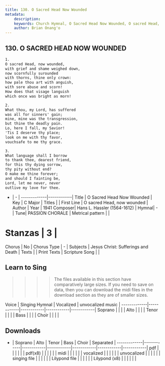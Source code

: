 ```yaml
---
title: 130. O Sacred Head Now Wounded
metadata:
    description: 
    keywords: Church Hymnal, O Sacred Head Now Wounded, O sacred Head, now wounded, 
    author: Brian Onang'o
---
```



## 130. O SACRED HEAD NOW WOUNDED

```txt
1.
O sacred Head, now wounded,
with grief and shame weighed down,
now scornfully surounded
with thorns, thine only crown:
how pale thou art with anguish,
with sore abuse and scorn!
How does that visage languish
which once was bright as morn!

2.
What thou, my Lord, has suffered
was all for sinners' gain;
mine, mine was the transgression,
but thine the deadly pain.
Lo, here I fall, my Savior!
'Tis I deserve thy place;
look on me with thy favor,
vouchsafe to me thy grace.

3.
What language shall I borrow
to thank thee, dearest friend,
for this thy dying sorrow,
thy pity without end?
O make me thine forever;
and should I fainting be,
Lord, let me never, never
outlive my love for thee.

```

- |   -  |
-------------|------------|
Title | O Sacred Head Now Wounded |
Key | C Major |
Titles |  |
First Line | O sacred Head, now wounded |
Author | 
Year | 1941
Composer| Hans L. Hassler (1564-1612) |
Hymnal|  - |
Tune| PASSION CHORALE |
Metrical pattern | |
# Stanzas | 3 |
Chorus | No |
Chorus Type | - |
Subjects | Jesus Christ: Sufferings and Death |
Texts |  |
Print Texts | 
Scripture Song |  |
  
## Learn to Sing

>>>> The files available in this section have comparatively large sizes. If you need to save on data, then you can download the midi files in the download section as they are of smaller sizes.

Voice |  Singing Hymnal | Vocalized | unvocalized music |
-------------|------------|------------|------------|------------|
Soprano | | | |
Alto | | | |
Tenor | | | |
Bass | | | |
Choir | | | |

## Downloads

- |  Soprano | Alto | Tenor | Bass | Choir | Separated |
-------------|------------|------------|------------|------------|------------|------------|
pdf | | | | | |
pdf(x8) | | | | | |
midi | | | | | |
vocalized | | | | | |
unvocalized | | | | | |
singing file | | | | | |
Lilypond file | | | | | |
Lilypond (x8) | | | | | |
  